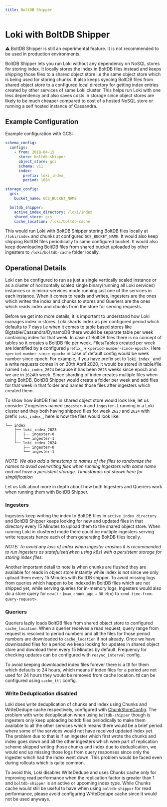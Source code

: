 ```yaml
---
title: BoltDB Shipper
---
```

# Loki with BoltDB Shipper

:warning: BoltDB Shipper is still an experimental feature. It is not recommended to be used in production environments.

BoltDB Shipper lets you run Loki without any dependency on NoSQL stores for storing index.
It locally stores the index in BoltDB files instead and keeps shipping those files to a shared object store i.e the same object store which is being used for storing chunks.
It also keeps syncing BoltDB files from shared object store to a configured local directory for getting index entries created by other services of same Loki cluster.
This helps run Loki with one less dependency and also saves costs in storage since object stores are likely to be much cheaper compared to cost of a hosted NoSQL store or running a self hosted instance of Cassandra.

## Example Configuration

Example configuration with GCS:

```yaml
schema_config:
  configs:
    - from: 2018-04-15
      store: boltdb-shipper
      object_store: gcs
      schema: v11
      index:
        prefix: loki_index_
        period: 168h

storage_config:
  gcs:
    bucket_name: GCS_BUCKET_NAME

  boltdb_shipper:
    active_index_directory: /loki/index
    shared_store: gcs
    cache_location: /loki/boltdb-cache
```

This would run Loki with BoltDB Shipper storing BoltDB files locally at `/loki/index` and chunks at configured `GCS_BUCKET_NAME`.
It would also keep shipping BoltDB files periodically to same configured bucket.
It would also keep downloading BoltDB files from shared bucket uploaded by other ingesters to `/loki/boltdb-cache` folder locally.

## Operational Details

Loki can be configured to run as just a single vertically scaled instance or as a cluster of horizontally scaled single binary(running all Loki services) instances or in micro-services mode running just one of the services in each instance.
When it comes to reads and writes, Ingesters are the ones which writes the index and chunks to stores and Queriers are the ones which reads index and chunks from the store for serving requests.

Before we get into more details, it is important to understand how Loki manages index in stores. Loki shards index as per configured period which defaults to 7 days i.e when it comes to table based stores like Bigtable/Cassandra/DynamoDB there would be separate table per week containing index for that week.
In case of BoltDB files there is no concept of tables so it creates a BoltDB file per week. Files/Tables created per week are identified by a configured `prefix_` + `<period-number-since-epoch>`.
Here `<period-number-since-epoch>` in case of default config would be week number since epoch.
For example, if you have prefix set to `loki_index_` and a write requests comes in on 20th April 2020, it would be stored in table/file named `loki_index_2624` because it has been `2623` weeks since epoch and we are in `2624`th week.
Since sharding of index creates multiple files when using BoltDB, BoltDB Shipper would create a folder per week and add files for that week in that folder and names those files after ingesters which created them.

To show how BoltDB files in shared object store would look like, let us consider 2 ingesters named `ingester-0` and `ingester-1` running in a Loki cluster and
they both having shipped files for week `2623` and `2624` with prefix `loki_index_`, here is how the files would look like:

```
└── index
    ├── loki_index_2623
    │   ├── ingester-0
    │   └── ingester-1
    └── loki_index_2624
        ├── ingester-0
        └── ingester-1
```
*NOTE: We also add a timestamp to names of the files to randomize the names to avoid overwriting files when running Ingesters with same name and not have a persistent storage. Timestamps not shown here for simplification*

Let us talk about more in depth about how both Ingesters and Queriers work when running them with BoltDB Shipper.

### Ingesters

Ingesters keep writing the index to BoltDB files in `active_index_directory` and BoltDB Shipper keeps looking for new and updated files in that directory every 15 Minutes to upload them to the shared object store.
When running Loki in clustered mode there could be multiple ingesters serving write requests hence each of them generating BoltDB files locally.

*NOTE: To avoid any loss of index when Ingester crashes it is recommended to run Ingesters as statefulset(when using k8s) with a persistent storage for storing index files.*

Another important detail to note is when chunks are flushed they are available for reads in object store instantly while index is not since we only upload them every 15 Minutes with BoltDB shipper.
To avoid missing logs from queries which happen to be indexed in BoltDB files which are not shipped yet, while serving queries for in-memory logs, Ingesters would also do a store query for `now()` - (`max_chunk_age` + `30 Min`) to `<end-time-from-query-request>`.

### Queriers

Queriers lazily loads BoltDB files from shared object store to configured `cache_location`.
When a querier receives a read request, query range from request is resolved to period numbers and all the files for those period numbers are downloaded to `cache_location` if not already.
Once we have downloaded files for a period we keep looking for updates in shared object store and download them every 15 Minutes by default.
Frequency for checking updates can be configured with `resync_interval` config.

To avoid keeping downloaded index files forever there is a ttl for them which defaults to 24 hours, which means if index files for a period are not used for 24 hours they would be removed from cache location.
ttl can be configured using `cache_ttl` config.

### Write Deduplication disabled

Loki does write deduplication of chunks and index using Chunks and WriteDedupe cache respectively, configured with [ChunkStoreConfig](../../configuration/README.md#chunk_store_config).
The problem with write deduplication when using `boltdb-shipper` though is ingesters only keep uploading boltdb files periodically to make them available to all the other services which means there would be a brief period where some of the services would not have received updated index yet.
The problem due to that is if an ingester which first wrote the chunks and index goes down and all the other ingesters which were part of replication scheme skipped writing those chunks and index due to deduplication, we would end up missing those logs from query responses since only the ingester which had the index went down.
This problem would be faced even during rollouts which is quite common.

To avoid this, Loki disables WriteDedupe and uses Chunks cache only for improving read performance when the replication factor is greater than 1 and `boltdb-shipper` is an active or upcoming index type.
While Chunks cache would still be useful to have when using `boltdb-shipper` for read performance, please avoid configuring WriteDedupe cache since it would not be used anyways.


